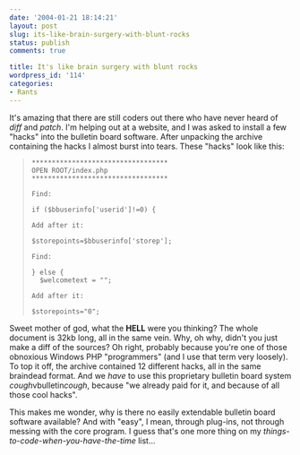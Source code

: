 ```yaml
---
date: '2004-01-21 18:14:21'
layout: post
slug: its-like-brain-surgery-with-blunt-rocks
status: publish
comments: true

title: It's like brain surgery with blunt rocks
wordpress_id: '114'
categories:
- Rants
---
```


It's amazing that there are still coders out there who have never heard of _diff_ and _patch_. I'm helping out at a website, and I was asked to install a few "hacks" into the bulletin board software.
After unpacking the archive containing the hacks I almost burst into tears. These "hacks" look like this:



> 

>     
>     
>     **********************************
>     OPEN ROOT/index.php
>     **********************************
>      
>     Find:
>      
>     if ($bbuserinfo['userid']!=0) {
>      
>     Add after it:
>      
>     $storepoints=$bbuserinfo['storep'];
>      
>     Find:
>      
>     } else {
>       $welcometext = "";
>      
>     Add after it:
>      
>     $storepoints="0";
>     
> 
> 




Sweet mother of god, what the **HELL** were you thinking? The whole document is 32kb long, all in the same vein. Why, oh why, didn't you just make a diff of the sources?
Oh right, probably because you're one of those obnoxious Windows PHP "programmers" (and I use that term very loosely).
To top it off, the archive contained 12 different hacks, all in the same braindead format.
And we _have_ to use this proprietary bulletin board system *cough*vbulletin*cough*, because "we already paid for it, and because of all those cool hacks".

This makes me wonder, why is there no easily extendable bulletin board software available? And with "easy", I mean, through plug-ins, not through messing with the core program.
I guess that's one more thing on my _things-to-code-when-you-have-the-time_ list...
